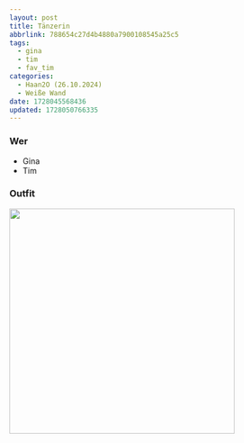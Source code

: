```yaml
---
layout: post
title: Tänzerin
abbrlink: 788654c27d4b4880a7900108545a25c5
tags:
  - gina
  - tim
  - fav_tim
categories:
  - Haan2O (26.10.2024)
  - Weiße Wand
date: 1728045568436
updated: 1728050766335
---
```


### Wer

- Gina
- Tim

### Outfit

<img src=":/9d4edf99fbfc4a00b33879df83dde7a9" width="400"/>
